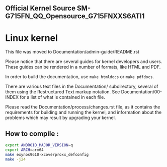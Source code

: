 ## Official Kernel Source SM-G715FN_QQ_Opensource_G715FNXXS6ATI1

Linux kernel
============

This file was moved to Documentation/admin-guide/README.rst

Please notice that there are several guides for kernel developers and users.
These guides can be rendered in a number of formats, like HTML and PDF.

In order to build the documentation, use ``make htmldocs`` or
``make pdfdocs``.

There are various text files in the Documentation/ subdirectory,
several of them using the Restructured Text markup notation.
See Documentation/00-INDEX for a list of what is contained in each file.

Please read the Documentation/process/changes.rst file, as it contains the
requirements for building and running the kernel, and information about
the problems which may result by upgrading your kernel.

## How to compile :

```sh
export ANDROID_MAJOR_VERSION=q
export ARCH=arm64
make exynos9610-xcoverproxx_defconfig
make -j24

